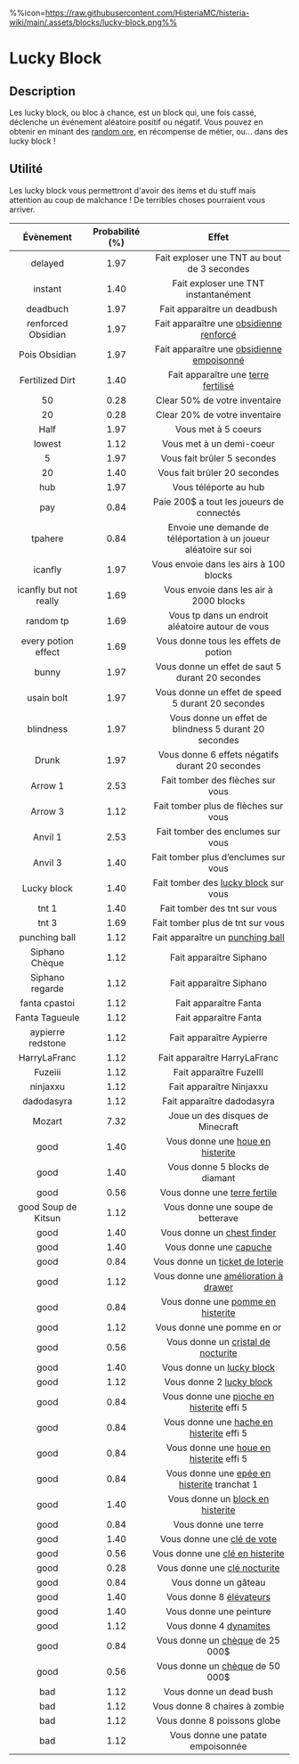 %%icon=https://raw.githubusercontent.com/HisteriaMC/histeria-wiki/main/.assets/blocks/lucky-block.png%%

# Lucky Block 

## Description 
Les lucky block, ou bloc à chance, est un block qui, une fois cassé, déclenche un événement aléatoire positif ou négatif. Vous pouvez en obtenir en minant des [random ore](https://histeria.fr/wiki/blocks/random-ore), en récompense de métier, ou... dans des lucky block !

## Utilité
Les lucky block vous permettront d'avoir des items et du stuff mais attention au coup de malchance ! De terribles choses pourraient vous arriver.

| Évènement | Probabilité (%) | Effet |
|:-----:|:---------------:|:-----:|
| delayed |1.97| Fait exploser une TNT au bout de 3 secondes|
| instant |1.40| Fait exploser une TNT instantanément|
| deadbuch |1.97| Fait apparaître un deadbush|
| renforced Obsidian |1.97| Fait apparaître une [obsidienne renforcé](https://histeria.fr/wiki/blocks/renforced-obsidian)|
| Pois Obsidian |1.97| Fait apparaître une [obsidienne empoisonné](https://histeria.fr/wiki/blocks/poison-obsidian)|
| Fertilized Dirt |1.40| Fait apparaître une [terre fertilisé](https://histeria.fr/wiki/blocks/fertilized-dirt)|
| 50 |0.28| Clear 50% de votre inventaire|
| 20 |0.28| Clear 20% de votre inventaire|
| Half |1.97| Vous met à 5 coeurs|
| lowest |1.12| Vous met à un demi-coeur|
| 5 |1.97| Vous fait brûler 5 secondes|
| 20 |1.40| Vous fait brûler 20 secondes|
| hub |1.97| Vous téléporte au hub|
| pay |0.84| Paie 200$ a tout les joueurs de connectés|
| tpahere |0.84| Envoie une demande de téléportation à un joueur aléatoire sur soi|
| icanfly |1.97| Vous envoie dans les airs à 100 blocks|
| icanfly but not really|1.69| Vous envoie dans les air à 2000 blocks|
| random tp |1.69| Vous tp dans un endroit aléatoire autour de vous|
| every potion effect |1.69| Vous donne tous les effets de potion|
| bunny |1.97| Vous donne un effet de saut 5 durant 20 secondes|
| usain bolt |1.97| Vous donne un effet de speed 5 durant 20 secondes|
| blindness |1.97| Vous donne un effet de blindness 5 durant 20 secondes|
| Drunk |1.97| Vous donne 6 effets négatifs durant 20 secondes|
| Arrow 1 |2.53| Fait tomber des flèches sur vous|
| Arrow 3 |1.12| Fait tomber plus de flèches sur vous|
| Anvil 1 |2.53| Fait tomber des enclumes sur vous|
| Anvil 3 |1.40| Fait tomber plus d’enclumes sur vous|
| Lucky block |1.40| Fait tomber des [lucky block](https://histeria.fr/wiki/blocks/lucky-block) sur vous|
| tnt 1 |1.40| Fait tomber des tnt sur vous|
| tnt 3 |1.69| Fait tomber plus de tnt sur vous|
| punching ball |1.12| Fait apparaître un [punching ball](https://histeria.fr/wiki/items/punching-ball)|
| Siphano Chèque |1.12| Fait apparaître Siphano|
| Siphano regarde |1.12| Fait apparaître Siphano|
| fanta cpastoi |1.12| Fait apparaître Fanta|
| Fanta Tagueule |1.12| Fait apparaître Fanta|
| aypierre redstone |1.12| Fait apparaître Aypierre|
| HarryLaFranc |1.12| Fait apparaître HarryLaFranc|
| Fuzeiii |1.12| Fait apparaître FuzeIII|
| ninjaxxu |1.12| Fait apparaître Ninjaxxu|
| dadodasyra |1.12| Fait apparaître dadodasyra|
| Mozart |7.32| Joue un des disques de Minecraft|
| good |1.40| Vous donne une [houe en histerite](https://histeria.fr/wiki/tools/histerite-hoe)|
| good |1.40| Vous donne 5 blocks de diamant|
| good |0.56| Vous donne une [terre fertile](https://histeria.fr/wiki/blocks/fertilized-dirt)|
| good Soup de Kitsun |1.12| Vous donne une soupe de betterave|
| good |1.40| Vous donne un [chest finder](https://histeria.fr/wiki/items/unclaim-finder)|
| good |1.40| Vous donne une [capuche](https://histeria.fr/wiki/items/hood)|
| good |0.84| Vous donne un [ticket de loterie](https://histeria.fr/wiki/items/lottery-ticket)|
| good |1.12| Vous donne une [amélioration à drawer](https://histeria.fr/wiki/items/drawer-upgrade)|
| good |0.84| Vous donne une [pomme en histerite](https://histeria.fr/wiki/items/histerite-apple)|
| good |1.12| Vous donne une pomme en or|
| good |0.56| Vous donne un [cristal de nocturite](https://histeria.fr/wiki/items/nocturite-crystal)||
| good |1.40| Vous donne un [lucky block](https://histeria.fr/wiki/blocks/lucky-block)|
| good |1.12| Vous donne 2 [lucky block](https://histeria.fr/wiki/blocks/lucky-block)|
| good |0.84| Vous donne une [pioche en histerite](https://histeria.fr/wiki/tools/histerite-pickaxe) effi 5|
| good |0.84| Vous donne une [hache en histerite](https://histeria.fr/wiki/tools/histerite-axe) effi 5|
| good |0.84| Vous donne une [houe en histerite](https://histeria.fr/wiki/tools/histerite-hoe) effi 5|
| good |0.84| Vous donne une [epée en histerite](https://histeria.fr/wiki/tools/histerite-sword) tranchat 1|
| good |1.40| Vous donne un [block en histerite](https://histeria.fr/wiki/blocks/histerite-block)|
| good |0.84| Vous donne une terre|
| good |1.40| Vous donne une [clé de vote](https://histeria.fr/wiki/items/vote-key)|
| good |0.56| Vous donne une [clé en histerite](https://histeria.fr/wiki/items/histerite-key)|
| good |0.28| Vous donne une [clé nocturite](https://histeria.fr/wiki/items/nocturite-key)|
| good |0.84| Vous donne un gâteau|
| good |1.40| Vous donne 8 [élévateurs](https://histeria.fr/wiki/blocks/elevator)|
| good |1.40| Vous donne une peinture|
| good |1.12| Vous donne 4 [dynamites](https://histeria.fr/wiki/items/dynamite)|
| good |0.84| Vous donne un [chèque](https://histeria.fr/wiki/items/check) de 25 000$|
| good |0.56| Vous donne un [chèque](https://histeria.fr/wiki/items/check) de 50 000$|
| bad |1.12| Vous donne un dead bush|
| bad |1.12| Vous donne 8 chaires à zombie|
| bad |1.12| Vous donne 8 poissons globe|
| bad |1.12| Vous donne une patate empoisonnée|